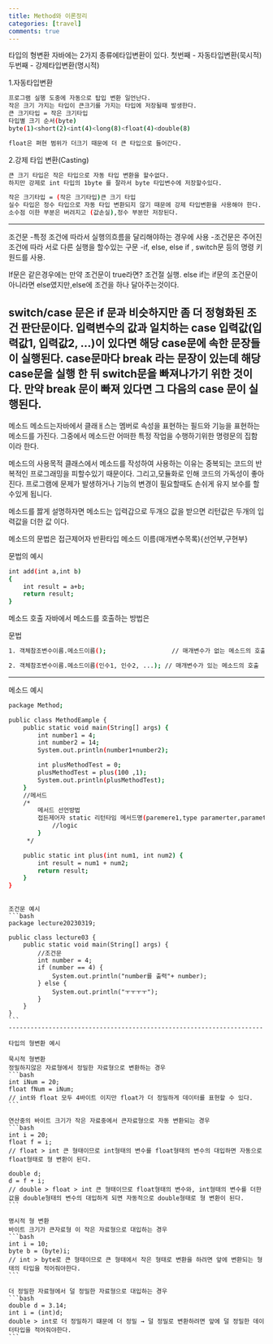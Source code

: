 ```yaml
---
title: Method와 이론정리
categories: [travel]
comments: true
---
```

타입의 형변환
자바에는 2가지 종류에타입변환이 있다.
첫번째 - 자동타입변환(묵시적)
두번째 - 강제타입변환(명시적)

1.자동타입변환
```bash
프로그램 실행 도중에 자동으로 탑입 변환 일언난다.
작은 크기 가지는 타입이 큰크기를 가지는 타입에 저장될때 발생한다.
큰 크기타입 = 작은 크기타입
타입별 크기 순서(byte)
byte(1)<short(2)<int(4)<long(8)<float(4)<double(8)

float은 펴현 범위가 더크기 때문에 더 큰 타입으로 들어간다.
```

2.강제 타입 변환(Casting)
```bash
큰 크기 타입은 작은 타입으로 자동 타입 변환을 할수없다.
하지만 강제로 int 타입의 1byte 를 잘라서 byte 타입변수에 저장할수있다.

작은 크기타입 = (작은 크기타입)큰 크기 타입
실수 타입은 정수 타입으로 자동 타입 변환되지 않기 때문에 강제 타입변환을 사용해야 한다.
소수점 이한 부분은 버려지고 (값손실),정수 부분만 저장된다.
```
----------------------------------------------------------------------

조건문 
-특정 조건에 따라서 실행의흐름을 달리해야하는 경우에 사용
-조건문은 주어진 조건에 따라 서로 다른 실행을 할수있는 구문 
-if, else, else if , switch문 등의 명령 키원드를 사용.

If문은 같은경우에는 만약 조건문이 true라면? 조건절 실행.
else if는 if문의 조건문이 아니라면 else였지만,else에 조건을 하나 달아주는것이다.

switch/case 문은 if 문과 비슷하지만 좀 더 정형화된 조건 판단문이다.
입력변수의 값과 일치하는 case 입력값(입력값1, 입력값2, ...)이 있다면 해당 case문에 속한 문장들이 실행된다. case문마다 break 라는 문장이 있는데 해당 case문을 실행 한 뒤 switch문을 빠져나가기 위한 것이다. 만약 break 문이 빠져 있다면 그 다음의 case 문이 실행된다.
----------------------------------------------------------------------
메소드
메소드는자바에서 클래ㅐ스는 멤버로 속성을 표현하는 필드와 기능을 표현하는 메소드를 가진다.
그중에서 메소드란 어떠한 특정 작업을 수행하기위한 명령문의 집함 이라 한다.

메소드의 사용목적
클래스에서 메소드를 작성하여 사용하는 이유는 중복되는 코드의 반복적인 프로그래밍을 피할수있기 때문이다.
그리고,모듈화로 인해 코드의 가독성이 좋아진다.
프로그램에 문제가 발생하거나 기능의 변경이 필요할때도 손쉬게 유지 보수를 할수있게 됩니다.

메소드를 짫게 설명하자면 메소드는 입력갑으로 두개으 값을 받으면 리턴값은 두개의 입력값을 더한 값 이다.

메소드의 문법은 
접근제어자 반환타입 메소드 이름(매개변수목록){선언부,구현부}

문법의 예시
```bash
int add(int a,int b)
{
    int result = a+b;
    return result;
}
```

메소드 호출
자바에서 메소드를 호출하는 방법은

문법
```bash
1. 객체참조변수이름.메소드이름();                  // 매개변수가 없는 메소드의 호출

2. 객체참조변수이름.메소드이름(인수1, 인수2, ...); // 매개변수가 있는 메소드의 호출
```
----------------------------------------------------------------------
메소드 예시
```bash
package Method;

public class MethodEample {
    public static void main(String[] args) {
        int number1 = 4;
        int number2 = 14;
        System.out.println(number1+number2);

        int plusMethodTest = 0;
        plusMethodTest = plus(100 ,1);
        System.out.println(plusMethodTest);
    }
    //메서드
    /*
        메서드 선언방법
        접든제어자 static 리턴타임 메서드명(paremere1,type paramerter,parameter type parameter2 ....) {
            //logic
        }
     */

    public static int plus(int num1, int num2) {
        int result = num1 + num2;
        return result;
    }
}
```
``````````````````````````````````````````````````````````````````````

조건문 예시
```bash
package lecture20230319;

public class lecture03 {
    public static void main(String[] args) {
        //조건문
        int number = 4;
        if (number == 4) {
            System.out.println("number를 출력"+ number);
        } else {
            System.out.println("ㅜㅜㅜㅜ");
        }
    }
}
```
----------------------------------------------------------------------

타입의 형변환 예시

묵시적 형변환
정밀하지않은 자료형에서 정밀한 자료형으로 변환하는 경우
```bash
int iNum = 20;
float fNum = iNum;
// int와 float 모두 4바이트 이지만 float가 더 정밀하게 데이터를 표현할 수 있다.
```

연산중의 바이트 크기가 작은 자료중에서 큰자료형으로 자동 변환되는 경우
```bash
int i = 20;
float f = i;
// float > int 큰 형태이므로 int형태의 변수를 float형태의 변수의 대입하면 자동으로 float형태로 형 변환이 된다.

double d;
d = f + i;
// double > float > int 큰 형태이므로 float형태의 변수와, int형태의 변수를 더한 값을 double형태의 변수의 대입하게 되면 자동적으로 double형태로 형 변환이 된다.
```

명시적 형 변환
바이트 크기가 큰자료형 이 작은 자료형으로 대입하는 경우
```bash
int i = 10;
byte b = (byte)i;
// int > byte로 큰 형태이므로 큰 형태에서 작은 형태로 변환을 하려면 앞에 변환되는 형태의 타입을 적어줘야한다.
```

더 정밀한 자료형에서 덜 정밀한 자료형으로 대입하는 경우
```bash
double d = 3.14;
int i = (int)d;
double > int로 더 정밀하기 떄문에 더 정밀 → 덜 정밀로 변환하려면 앞에 덜 정밀한 데이터타입을 적어줘야한다.
```
